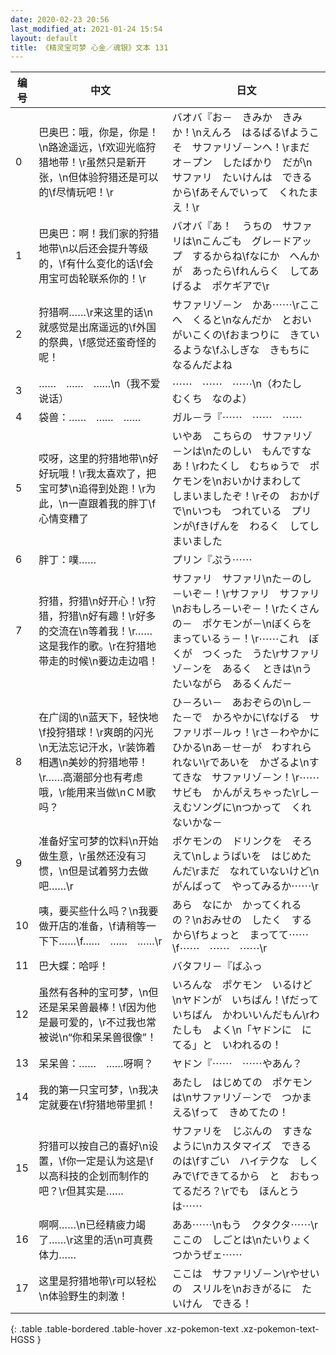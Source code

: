 ```yaml
---
date: 2020-02-23 20:56
last_modified_at: 2021-01-24 15:54
layout: default
title: 《精灵宝可梦 心金／魂银》文本 131
---
```

| 编号 | 中文 | 日文 |
| ---- | ---- | ---- |
| 0 | 巴奥巴：哦，你是，你是！\n路途遥远，\f欢迎光临狩猎地带！\r虽然只是新开张，\n但体验狩猎还是可以的\f尽情玩吧！\r | バオバ『お－　きみか　きみか！\nえんろ　はるばる\fようこそ　サファリゾ－ンへ！\rまだ　オ－プン　したばかり　だが\nサファリ　たいけんは　できるから\fあそんでいって　くれたまえ！\r |
| 1 | 巴奥巴：啊！我们家的狩猎地带\n以后还会提升等级的，\f有什么变化的话\f会用宝可齿轮联系你的！\r | バオバ『あ！　うちの　サファリは\nこんごも　グレ－ドアップ　するからね\fなにか　へんかが　あったら\fれんらく　してあげるよ　ポケギアで\r |
| 2 | 狩猎啊……\r来这里的话\n就感觉是出席遥远的\f外国的祭典，\f感觉还蛮奇怪的呢！ | サファリゾ－ン　かあ⋯⋯\rここへ　くると\nなんだか　とおい　がいこくの\fおまつりに　きているような\fふしぎな　きもちに　なるんだよね |
| 3 | ……　……　……\n（我不爱说话） | ⋯⋯　⋯⋯　⋯⋯\n（わたし　むくち　なのよ） |
| 4 | 袋兽：……　……　…… | ガル－ラ『⋯⋯　⋯⋯　⋯⋯ |
| 5 | 哎呀，这里的狩猎地带\n好好玩哦！\r我太喜欢了，把宝可梦\n追得到处跑！\r为此，\n一直跟着我的胖丁\f心情变糟了 | いやあ　こちらの　サファリゾ－ンは\nたのしい　もんですなあ！\rわたくし　むちゅうで　ポケモンを\nおいかけまわして　しまいましたぞ！\rその　おかげで\nいつも　つれている　プリンが\fきげんを　わるく　してしまいました |
| 6 | 胖丁：噗…… | プリン『ぷう⋯⋯ |
| 7 | 狩猎，狩猎\n好开心！\r狩猎，狩猎\n好有趣！\r好多的交流在\n等着我！\r……这是我作的歌。\r在狩猎地带走的时候\n要边走边唱！ | サファリ　サファリ\nた－のし－いぞ－！\rサファリ　サファリ\nおもしろ－いぞ－！\rたくさんの－　ポケモンが－\nぼくらを　まっているぅ－！\r⋯⋯これ　ぼくが　つくった　うた\rサファリゾ－ンを　あるく　ときは\nうたいながら　あるくんだ－ |
| 8 | 在广阔的\n蓝天下，轻快地\f投狩猎球！\r爽朗的闪光\n无法忘记汗水，\r装饰着相遇\n美妙的狩猎地带！\r……高潮部分也有考虑哦，\r能用来当做\nＣＭ歌吗？ | ひ－ろい－　あおぞらの\nし－た－で　かろやかに\fなげる　サファリボ－ルゥ！\rさ－わやかに　ひかる\nあ－せ－が　わすれられない\rであいを　かざるよ\nすてきな　サファリゾ－ン！\r⋯⋯サビも　かんがえちゃった\rし－えむソングに\nつかって　くれないかな－ |
| 9 | 准备好宝可梦的饮料\n开始做生意，\r虽然还没有习惯，\n但是试着努力去做吧……\r | ポケモンの　ドリンクを　そろえて\nしょうばいを　はじめたんだ\rまだ　なれていないけど\nがんばって　やってみるか⋯⋯\r |
| 10 | 咦，要买些什么吗？\n我要做开店的准备，\f请稍等一下下……\f……　……　……\r | あら　なにか　かってくれるの？\nおみせの　したく　するから\fちょっと　まってて⋯⋯\f⋯⋯　⋯⋯　⋯⋯\r |
| 11 | 巴大蝶：哈呼！ | バタフリ－『ばふっ |
| 12 | 虽然有各种的宝可梦，\n但还是呆呆兽最棒！\f因为他是最可爱的，\r不过我也常被说\n“你和呆呆兽很像”！ | いろんな　ポケモン　いるけど\nヤドンが　いちばん！\fだって　いちばん　かわいいんだもん\rわたしも　よく\n「ヤドンに　にてる」と　いわれるの！ |
| 13 | 呆呆兽：……　……呀啊？ | ヤドン『⋯⋯　⋯⋯やあん？ |
| 14 | 我的第一只宝可梦，\n我决定就要在\f狩猎地带里抓！ | あたし　はじめての　ポケモンは\nサファリゾ－ンで　つかまえる\fって　きめてたの！ |
| 15 | 狩猎可以按自己的喜好\n设置，\f你一定是认为这是\f以高科技的企划而制作的吧？\r但其实是…… | サファリを　じぶんの　すきなように\nカスタマイズ　できるのは\fすごい　ハイテクな　しくみで\fできてるから　と　おもってるだろ？\rでも　ほんとうは⋯⋯ |
| 16 | 啊啊……\n已经精疲力竭了……\r这里的活\n可真费体力…… | ああ⋯⋯\nもう　クタクタ⋯⋯\rここの　しごとは\nたいりょく　つかうぜェ⋯⋯ |
| 17 | 这里是狩猎地带\r可以轻松\n体验野生的刺激！ | ここは　サファリゾ－ン\rやせいの　スリルを\nおきがるに　たいけん　できる！ |
{: .table .table-bordered .table-hover .xz-pokemon-text .xz-pokemon-text-HGSS }